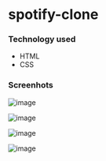 # spotify-clone

### Technology used
- HTML
- CSS

### Screenhots

![image](https://github.com/user-attachments/assets/b8e2c5be-71b7-45c8-842f-0ca3c8c29b88)

![image](https://github.com/user-attachments/assets/ef217ac7-c75b-4bad-892c-10e6108aa76a)

![image](https://github.com/user-attachments/assets/4d7b1f6c-6b2b-440e-837c-6bdc9ca5cf11)

![image](https://github.com/user-attachments/assets/6870da0b-3242-48d8-995a-8d1653622fee)
